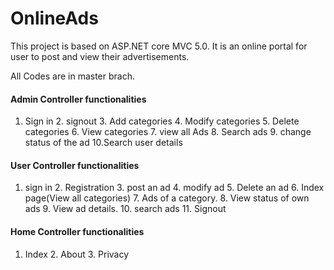 # OnlineAds
This project is based on ASP.NET core MVC 5.0. It is an online portal for user to post and view their advertisements.

All Codes are in master brach.

#### Admin Controller functionalities
1. Sign in 2. signout 3. Add categories 4. Modify categories 5. Delete categories 6. View categories 7. view all Ads 8. Search ads 9. change status of the ad 10.Search user details

#### User Controller functionalities 
1. sign in 2. Registration 3. post an ad 4. modify ad 5. Delete an ad 6. Index page(View all categories) 7. Ads of a category. 8. View status of own ads 9. View ad details. 10. search ads 11. Signout

#### Home Controller functionalities
1. Index 2. About 3. Privacy

